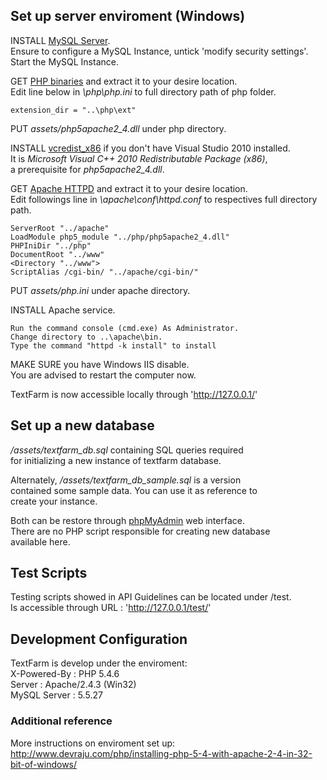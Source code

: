 ## Set up server enviroment (Windows)
INSTALL [MySQL Server](http://dev.mysql.com/).  
Ensure to configure a MySQL Instance, untick 'modify security settings'.  
Start the MySQL Instance.

GET [PHP binaries](http://php.net/) and extract it to your desire location.  
Edit line below in *\php\php.ini* to full directory path of php folder.

    extension_dir = "..\php\ext"

PUT *assets/php5apache2_4.dll* under php directory.

INSTALL [vcredist_x86](http://www.microsoft.com/en-us/download/details.aspx?id=5555) if you don't have Visual Studio 2010 installed.  
It is *Microsoft Visual C++ 2010 Redistributable Package (x86)*,  
a prerequisite for *php5apache2_4.dll*.

GET [Apache HTTPD](http://httpd.apache.org/) and extract it to your desire location.  
Edit followings line in *\apache\conf\httpd.conf* to respectives full directory path.

    ServerRoot "../apache"
    LoadModule php5_module "../php/php5apache2_4.dll"
    PHPIniDir "../php"
    DocumentRoot "../www"
    <Directory "../www">
    ScriptAlias /cgi-bin/ "../apache/cgi-bin/"

PUT *assets/php.ini* under apache directory.

INSTALL Apache service.

    Run the command console (cmd.exe) As Administrator.
    Change directory to ..\apache\bin.
    Type the command "httpd -k install" to install

MAKE SURE you have Windows IIS disable.  
You are advised to restart the computer now.

TextFarm is now accessible locally through 'http://127.0.0.1/'


## Set up a new database
*/assets/textfarm_db.sql* containing SQL queries required  
for initializing a new instance of textfarm database.

Alternately, */assets/textfarm_db_sample.sql* is a version  
contained some sample data. You can use it as reference to  
create your instance.

Both can be restore through [phpMyAdmin](http://www.phpmyadmin.net/) web interface.  
There are no PHP script responsible for creating new database  
available here.


## Test Scripts
Testing scripts showed in API Guidelines can be located under /test.  
Is accessible through URL : 'http://127.0.0.1/test/'


## Development Configuration
TextFarm is develop under the enviroment:  
X-Powered-By : PHP 5.4.6  
Server       : Apache/2.4.3 (Win32)  
MySQL Server : 5.5.27


### Additional reference
More instructions on enviroment set up:  
http://www.devraju.com/php/installing-php-5-4-with-apache-2-4-in-32-bit-of-windows/